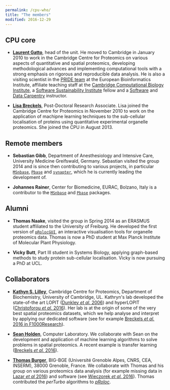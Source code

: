 ```yaml
---
permalink: /cpu-who/
title: "The members"
modified: 2016-12-29
---
```


## CPU core

- [**Laurent Gatto**](http://lgatto.github.io/about/), head of the
  unit. He moved to Cambridge in January 2010 to work in the Cambridge
  Centre for Proteomics on various aspects of quantitative and spatial
  proteomics, developing methodological advances and implementing
  computational tools with a strong emphasis on rigorous and
  reproducible data analysis. He is also a visiting scientist in the
  [PRIDE team](http://www.ebi.ac.uk/pride/archive/) at the European
  Bioinformatics Institute, affiliate teaching staff at the
  [Cambridge Computational Biology Institute](http://www.ccbi.cam.ac.uk/),
  a [Software Sustainability Institute](https://www.software.ac.uk/)
  fellow and a [Software](http://software-carpentry.org/) and
  [Data Carpentry](http://www.datacarpentry.org/) instructor.

- [**Lisa Breckels**](https://lmsimp.github.io/), Post-Doctoral
  Research Associate. Lisa joined the Cambridge Centre for Proteomics
  in November 2010 to work on the application of machipne learning
  techniques to the sub-cellular localisation of proteins using
  quantitative experimental organelle proteomics. She joined the CPU
  in August 2013.

## Remote members 

- **Sebastian Gibb**, Department of Anesthesiology and Intensive Care,
  University Medicine Greifswald, Germany. Sebastian visited the group
  2014 and is since then contributing to various projects, in
  particular [`MSnbase`](http://lgatto.github.io/MSnbase),
  [`Pbase`](http://bioconductor.org/packages/Pbase) and
  [`synapter`](http://bioconductor.org/packages/synapter), which he is
  currently leading the development of.

- **Johannes Rainer**, Center for Biomedicine, EURAC, Bolzano, Italy
  is a contributor to the [`MSnbase`](http://lgatto.github.io/MSnbase)
  and [`Pbase`](http://bioconductor.org/packages/Pbase) packages.

## Alumni 

- **Thomas Naake**, visited the group in Spring 2014 as an ERASMUS
  student affiliated to the University of Freiburg. He developed the
  first version of
  [`pRolocGUI`](https://bioconductor.org/packages/release/bioc/html/pRolocGUI.html),
  an interactive visualisation tools for organelle proteomics
  data. Thomas is now a PhD student at Max Planck Institute of
  Molecular Plant Physiology.

- **Vicky Butt**, Part III student in Systems Biology, applying
  graph-based methods to study protein sub-cellular
  localisation. Vicky is now pursuing a PhD at UCL.

## Collaborators 

- [**Kathyn S. Lilley**](http://www.bioc.cam.ac.uk/people/uto/lilley),
  Cambridge Centre for Proteomics, Department of Biochemistry,
  University of Cambridge, UL. Kathryn's lab developed the
  state-of-the art LOPIT
  ([Dunkley *et al.* 2006](https://www.ncbi.nlm.nih.gov/pubmed/16618929))
  and hyperLOPIT
  ([Christoforou *et al.* 2016](https://www.ncbi.nlm.nih.gov/pubmed/26754106)). Her
  lab is at the origin of some of the very best spatial proteomics
  datasets, which we help analyse and interpret by applying our
  dedicated software (see for example
  [Breckels *et al.* 2016 in F1000Research](https://f1000research.com/articles/5-2926/)).

- [**Sean Holden**](http://www.cl.cam.ac.uk/~sbh11/), Computer
  Laboratory. We collaborate with Sean on the development and
  application of machine learning algorithms to solve problems in
  spatial proteomics. A recent example is transfer learning
  ([Breckels *et al.* 2016](http://journals.plos.org/ploscompbiol/article?id=10.1371/journal.pcbi.1004920)).

- [**Thomas Burger**](https://sites.google.com/site/thomasburgerswebpage/),
  BIG-BGE (Université Grenoble Alpes, CNRS, CEA, INSERM), 38000
  Grenoble, France. We collaborate with Thomas and his group on
  various proteomics data analysis (for example missing data in
  [Lazar *et al* 2016](https://www.ncbi.nlm.nih.gov/pubmed/26906401))
  and software (see
  [Wieczorek *et al.* 2016](https://www.ncbi.nlm.nih.gov/pubmed/27605098)). Thomas
  contributed the *perTurbo* algorithms to
  [*pRoloc*](https://bioconductor.org/packages/pRoloc).

